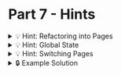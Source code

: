 # Part 7 - Hints

<details>
<summary>💡 Hint: Refactoring into Pages</summary>

Think about what parts of the App.js belong to the which page. Move these parts into that "page component" e.g.:

```js
// in pages/Home.js

export default function Home({???}){
  const [albums, setAlbums] = useState([]);

  useEffect(() => {
    //fetch featured albums!
  })

  return <AlbumList albums={albums} ...>
}
```

</details>

<details>
<summary>💡 Hint: Global State</summary>

There are states that need to be global, i.e. need to be accessed by the entire app. There must be placed into the App.js and passed to the pages via props:

```js
// in App.js

export default function App(){
  const [savedAlbumIds, setSavedAlbumIds] = useLocalStorageState(...);

  //...

  return <>
    <Home savedAlbumIds={savedAlbumIds} />
    //...
    <Search savedAlbumIds={savedAlbumIds} />
    //...
    <SavedAlbums savedAlbumIds={savedAlbumIds} />
  </>
}
```

</details>

<details>
<summary>💡 Hint: Switching Pages</summary>

You need a state which tracks the currently visible page. With this you can conditionally render only one of the three page components. (This is only one possible solution for disabling the not selected pages, there might be an even better solution!). The Navigation bar needs to be able to set the currentPage when one of its buttons are clicked.

```js
// in App.js

export default function App() {
  const [currentPage, setCurrentPage] = useState("HOME");

  //...

  return (
    <>
      {currentPage === "HOME" && <Home savedAlbumIds={savedAlbumIds} />}
      {currentPage === "SEARCH" && <Search savedAlbumIds={savedAlbumIds} />}
      //...
    </>
  );
}
```

</details>

<details>
<summary>🔒 Example Solution </summary>
Only check this solution after giving this part a good try!

[🔗 Part 7 Example Solution](https://github.com/neuefische/web-react-recap-project-solution/tree/part-7)

</details>
